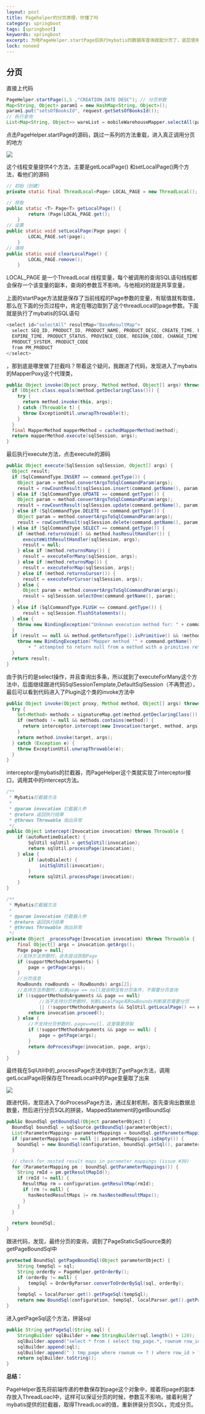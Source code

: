 ```yaml
---
layout: post
title: Pagehelper的分页原理，你懂了吗
category: springboot
tags: [springboot]
keywords: springboot
excerpt: 为啥PageHelper.startPage后执行mybatis的数据库查询就能分页了，底层使用了ThreadLocal变量
lock: noneed
---
```


## 分页

直接上代码

```java
PageHelper.startPage(1,5 ,"CREATION_DATE DESC"); // 分页参数
Map<String, Object> param1 = new HashMap<String, Object>();
param1.put("setsOfBooksId", request.getSetsOfBooksId());	
// 执行查询
List<Map<String, Object>> wareList = mobileWarehouseMapper.selectAll(param1); //需要分页
```

点击PageHelper.startPage的源码，跳过一系列的方法重载，进入真正调用分页的地方

![](\assets\images\2020\java\pagehelper.jpg)

这个线程变量提供4个方法，主要是getLocalPage() 和setLocalPage()两个方法，看他们的源码

```java
// 初始（创建）
private static final ThreadLocal<Page> LOCAL_PAGE = new ThreadLocal();

// 获取
public static <T> Page<T> getLocalPage() {
        return (Page)LOCAL_PAGE.get();
    }
// 设置
public static void setLocalPage(Page page) {
        LOCAL_PAGE.set(page);
    }
// 清除
public static void clearLocalPage() {
        LOCAL_PAGE.remove();
    }
```

LOCAL_PAGE 是一个ThreadLocal 线程变量，每个被调用的查询SQL语句线程都会保存一个该变量的副本，查询的参数互不影响，与他相对的就是共享变量，

上面的startPage方法就是保存了当前线程的Page参数的变量，有赋值就有取值，那么在下面的分页过程中，肯定在哪边取到了这个threadLocal的page参数。下面就是执行了mybatis的SQL语句

```java
<select id="selectAll" resultMap="BaseResultMap">
  select SEQ_ID, PRODUCT_ID, PRODUCT_NAME, PRODUCT_DESC, CREATE_TIME, EFFECT_TIME, 
  EXPIRE_TIME, PRODUCT_STATUS, PROVINCE_CODE, REGION_CODE, CHANGE_TIME, OP_OPERATOR_ID, 
  PRODUCT_SYSTEM, PRODUCT_CODE
  from PM_PRODUCT
</select>
```

，那到底是哪里做了拦截吗？带着这个疑问，我跟进了代码，发现进入了mybatis的MapperPoxy这个代理类，

```java
public Object invoke(Object proxy, Method method, Object[] args) throws Throwable {
  if (Object.class.equals(method.getDeclaringClass())) {
    try {
      return method.invoke(this, args);
    } catch (Throwable t) {
      throw ExceptionUtil.unwrapThrowable(t);
    }
  }
  final MapperMethod mapperMethod = cachedMapperMethod(method);
  return mapperMethod.execute(sqlSession, args);
}
```

最后执行execute方法，点击execute的源码

```java
public Object execute(SqlSession sqlSession, Object[] args) {
  Object result;
  if (SqlCommandType.INSERT == command.getType()) {
    Object param = method.convertArgsToSqlCommandParam(args);
    result = rowCountResult(sqlSession.insert(command.getName(), param));
  } else if (SqlCommandType.UPDATE == command.getType()) {
    Object param = method.convertArgsToSqlCommandParam(args);
    result = rowCountResult(sqlSession.update(command.getName(), param));
  } else if (SqlCommandType.DELETE == command.getType()) {
    Object param = method.convertArgsToSqlCommandParam(args);
    result = rowCountResult(sqlSession.delete(command.getName(), param));
  } else if (SqlCommandType.SELECT == command.getType()) {
    if (method.returnsVoid() && method.hasResultHandler()) {
      executeWithResultHandler(sqlSession, args);
      result = null;
    } else if (method.returnsMany()) {
      result = executeForMany(sqlSession, args);
    } else if (method.returnsMap()) {
      result = executeForMap(sqlSession, args);
    } else if (method.returnsCursor()) {
      result = executeForCursor(sqlSession, args);
    } else {
      Object param = method.convertArgsToSqlCommandParam(args);
      result = sqlSession.selectOne(command.getName(), param);
    }
  } else if (SqlCommandType.FLUSH == command.getType()) {
      result = sqlSession.flushStatements();
  } else {
    throw new BindingException("Unknown execution method for: " + command.getName());
  }
  if (result == null && method.getReturnType().isPrimitive() && !method.returnsVoid()) {
    throw new BindingException("Mapper method '" + command.getName()
        + " attempted to return null from a method with a primitive return type (" + method.getReturnType() + ").");
  }
  return result;
}
```

由于执行的是select操作，并且查询出多条，所以就到了executeForMany这个方法中，后面继续跟进代码SqlSessionTemplate,DefaultSqlSession（不再赘述），最后可以看到代码进入了Plugin这个类的invoke方法中

```java
public Object invoke(Object proxy, Method method, Object[] args) throws Throwable {
  try {
    Set<Method> methods = signatureMap.get(method.getDeclaringClass());
    if (methods != null && methods.contains(method)) {
      return interceptor.intercept(new Invocation(target, method, args));
    }
    return method.invoke(target, args);
  } catch (Exception e) {
    throw ExceptionUtil.unwrapThrowable(e);
  }
}
```

interceptor是mybatis的拦截器，而PageHelper这个类就实现了interceptor接口，调用其中的intercept方法。

```java
/**
 * Mybatis拦截器方法
 *
 * @param invocation 拦截器入参
 * @return 返回执行结果
 * @throws Throwable 抛出异常
 */
public Object intercept(Invocation invocation) throws Throwable {
    if (autoRuntimeDialect) {
        SqlUtil sqlUtil = getSqlUtil(invocation);
        return sqlUtil.processPage(invocation);
    } else {
        if (autoDialect) {
            initSqlUtil(invocation);
        }
        return sqlUtil.processPage(invocation);
    }
}

/**
 * Mybatis拦截器方法
 *
 * @param invocation 拦截器入参
 * @return 返回执行结果
 * @throws Throwable 抛出异常
 */
private Object _processPage(Invocation invocation) throws Throwable {
    final Object[] args = invocation.getArgs();
    Page page = null;
    //支持方法参数时，会先尝试获取Page
    if (supportMethodsArguments) {
        page = getPage(args);
    }
    //分页信息
    RowBounds rowBounds = (RowBounds) args[2];
    //支持方法参数时，如果page == null就说明没有分页条件，不需要分页查询
    if ((supportMethodsArguments && page == null)
            //当不支持分页参数时，判断LocalPage和RowBounds判断是否需要分页
            || (!supportMethodsArguments && SqlUtil.getLocalPage() == null && rowBounds == RowBounds.DEFAULT)) {
        return invocation.proceed();
    } else {
        //不支持分页参数时，page==null，这里需要获取
        if (!supportMethodsArguments && page == null) {
            page = getPage(args);
        }
        return doProcessPage(invocation, page, args);
    }
}
```

最终我在SqlUtil中的_processPage方法中找到了getPage方法，调用getLocalPage将保存在ThreadLocal中的Page变量取了出来

![](/assets/images/2020/java/pagehelper-getpage.png)

跟进代码，发现进入了doProcessPage方法，通过反射机制，首先查询出数据总数量，然后进行分页SQL的拼装，MappedStatement的getBoundSql

```java
public BoundSql getBoundSql(Object parameterObject) {
  BoundSql boundSql = sqlSource.getBoundSql(parameterObject);
  List<ParameterMapping> parameterMappings = boundSql.getParameterMappings();
  if (parameterMappings == null || parameterMappings.isEmpty()) {
    boundSql = new BoundSql(configuration, boundSql.getSql(), parameterMap.getParameterMappings(), parameterObject);
  }

  // check for nested result maps in parameter mappings (issue #30)
  for (ParameterMapping pm : boundSql.getParameterMappings()) {
    String rmId = pm.getResultMapId();
    if (rmId != null) {
      ResultMap rm = configuration.getResultMap(rmId);
      if (rm != null) {
        hasNestedResultMaps |= rm.hasNestedResultMaps();
      }
    }
  }

  return boundSql;
}
```

跟进代码，发现，最终分页的查询，调到了PageStaticSqlSource类的getPageBoundSql中

```java
protected BoundSql getPageBoundSql(Object parameterObject) {
    String tempSql = sql;
    String orderBy = PageHelper.getOrderBy();
    if (orderBy != null) {
        tempSql = OrderByParser.converToOrderBySql(sql, orderBy);
    }
    tempSql = localParser.get().getPageSql(tempSql);
    return new BoundSql(configuration, tempSql, localParser.get().getPageParameterMapping(configuration, original.getBoundSql(parameterObject)), parameterObject);
}
```

进入getPageSql这个方法，拼装sql

```java
public String getPageSql(String sql) {
    StringBuilder sqlBuilder = new StringBuilder(sql.length() + 120);
    sqlBuilder.append("select * from ( select tmp_page.*, rownum row_id from ( ");
    sqlBuilder.append(sql);
    sqlBuilder.append(" ) tmp_page where rownum <= ? ) where row_id > ?");
    return sqlBuilder.toString();
}
```

**总结：**

PageHelper首先将前端传递的参数保存到page这个对象中，接着将page的副本存放入ThreadLoacl中，这样可以保证分页的时候，参数互不影响，接着利用了mybatis提供的拦截器，取得ThreadLocal的值，重新拼装分页SQL，完成分页。